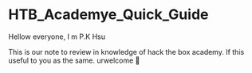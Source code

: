 # HTB_Academye_Quick_Guide

Hellow everyone, I m P.K Hsu

This is our note to review in knowledge of hack the box academy. If this useful to you as the same. urwelcome 🍰

